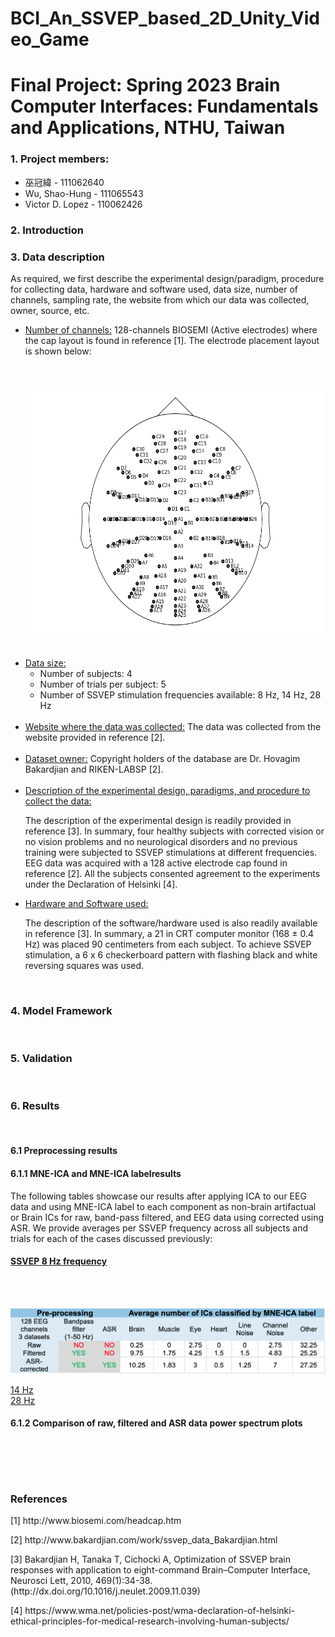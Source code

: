 # BCI_An_SSVEP_based_2D_Unity_Video_Game
<h1>Final Project: Spring 2023 Brain Computer Interfaces: Fundamentals and Applications, NTHU, Taiwan</h2>

<h3>1. Project members:</h3>
<ul>
  <li>巫冠緯           - 111062640</li>
  <li>Wu, Shao-Hung	  -	111065543</li>
  <li>Victor D. Lopez - 110062426</li>
</ul>

<h3>2. Introduction</h3>

<h3>3. Data description</h3>

<p>As required, we first describe the experimental design/paradigm, procedure for collecting data, hardware and software used, data size, number of channels, sampling rate, the website from which our data was collected, owner, source, etc.</p>

<ul>
  <li>
    <ins>Number of channels:</ins> 128-channels BIOSEMI (Active electrodes) where the cap layout is found in reference [1]. The electrode placement layout is shown below: 
    <br/>
    <br/>
    <br/>
    <p align="center">
      <img src="/Figures/Sensor_positions/sensor_locations.png" width="600" height="400">
    </p>
  </li>
  <br/>
  <li>
    	<ins>Data size:</ins> 
      <ul>
        <li>Number of subjects: 4</li>
        <li>Number of trials per subject: 5 </li>
        <li>Number of SSVEP stimulation frequencies available: 8 Hz, 14 Hz, 28 Hz</li>
      </ul>
  </li>
  <br/>
  <li><ins>Website where the data was collected:</ins> The data was collected from the website provided in reference [2]. </li>
   <br/>
  <li><ins>Dataset owner:</ins>  Copyright holders of the database are Dr. Hovagim Bakardjian and RIKEN-LABSP [2].</li>
  <br/>
  <li><ins>Description of the experimental design, paradigms, and procedure to collect the data:</ins>
    <p>
      The description of the experimental design is readily provided in reference [3]. In summary, four healthy subjects with corrected       vision or no vision problems and no neurological disorders and no previous training were subjected to SSVEP stimulations at             different frequencies. EEG data was acquired with a 128 active electrode cap found in reference [2]. All the subjects consented         agreement to the experiments under the Declaration of Helsinki [4]. 
    </p>
  </li>
  <li>
    <ins>Hardware and Software used: </ins>
    <p>
    The description of the software/hardware used is also readily available in reference [3]. In summary, a 21 in CRT computer monitor (168 ± 0.4 Hz) was placed 90 centimeters from each subject. To achieve SSVEP stimulation, a 6 x 6 checkerboard pattern with flashing black and white reversing squares was used. 
    </p>
  </li>
</ul>
<br/>
<h3>4. Model Framework</h3>
<br/>
<h3>5. Validation</h3>
<br/>
<h3>6. Results</h3>
<br/>
<h4>6.1 Preprocessing results</h4>
<h4>6.1.1 MNE-ICA and MNE-ICA labelresults</h4>
    <p>The following tables showcase our results after applying ICA to our EEG data and using MNE-ICA label to 
    each component as non-brain artifactual or Brain ICs for raw, band-pass filtered, and EEG data using corrected
    using ASR. We provide averages per SSVEP frequency across all subjects and trials for each of the cases discussed previously:</p>
    <h4><ins>SSVEP 8 Hz frequency</ins></h4>
    <br/>
    <br/>
    <p align="center">
      <img src="/Figures/ICA_label_averages/8Hz_ICA_label_averages.png">
    </p>
    <ins>14 Hz</ins>
    <br/>
    <ins>28 Hz</ins>
<br/>
<h4>6.1.2 Comparison of raw, filtered and ASR data power spectrum plots<h2>
<br/>
<br/>
<h3>References</h3>
  <p>
  [1] http://www.biosemi.com/headcap.htm 
  </p>
  <p>
  [2] http://www.bakardjian.com/work/ssvep_data_Bakardjian.html
  </p>
  <p>
  [3] Bakardjian H, Tanaka T, Cichocki A, Optimization of SSVEP brain responses with application to eight-command Brain–Computer Interface, Neurosci Lett, 2010, 469(1):34-38. (http://dx.doi.org/10.1016/j.neulet.2009.11.039)
  </p>  
  <p>
  [4] https://www.wma.net/policies-post/wma-declaration-of-helsinki-ethical-principles-for-medical-research-involving-human-subjects/
  </p>
<ol>
